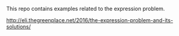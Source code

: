 This repo contains examples related to the expression problem.

http://eli.thegreenplace.net/2016/the-expression-problem-and-its-solutions/
